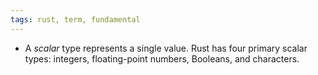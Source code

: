 ```yaml
---
tags: rust, term, fundamental
---
```


- A _scalar_ type represents a single value. Rust has four primary scalar types: integers, floating-point numbers, Booleans, and characters.
